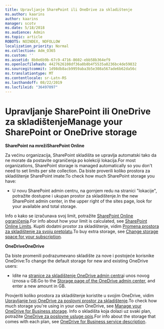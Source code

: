 ```yaml
---
title: Upravljanje SharePoint ili OneDrive za skladištenje
ms.author: kaarins
author: kaarins
manager: scotv
ms.date: 5/18/2018
ms.audience: Admin
ms.topic: article
ROBOTS: NOINDEX, NOFOLLOW
localization_priority: Normal
ms.collection: Adm_O365
ms.custom: ''
ms.assetid: 8b0e6b9b-67c9-4716-8602-ebb58b364ef9
ms.openlocfilehash: 4427626108df36a8b8b4f5535a8236bc4de59832
ms.sourcegitcommit: 1d98db8acb9959aba3b5e308a567ade6b62da56c
ms.translationtype: MT
ms.contentlocale: sr-Latn-RS
ms.lasthandoff: 08/22/2019
ms.locfileid: "36497097"
---
```

# <a name="manage-your-sharepoint-or-onedrive-storage"></a><span data-ttu-id="3978a-102">Upravljanje SharePoint ili OneDrive za skladištenje</span><span class="sxs-lookup"><span data-stu-id="3978a-102">Manage your SharePoint or OneDrive storage</span></span>

 <span data-ttu-id="3978a-103">**SharePoint na mreži**</span><span class="sxs-lookup"><span data-stu-id="3978a-103">**SharePoint Online**</span></span>
  
<span data-ttu-id="3978a-104">Za većinu organizacija, SharePoint skladišta se upravlja automatski tako da ne morate da postavite ograničenja po kolekciji lokacija.</span><span class="sxs-lookup"><span data-stu-id="3978a-104">For most organizations, SharePoint storage is managed automatically so you don't need to set limits per site collection.</span></span> <span data-ttu-id="3978a-105">Da biste proverili koliko prostora za skladištenje SharePoint imate:</span><span class="sxs-lookup"><span data-stu-id="3978a-105">To check how much SharePoint storage you have:</span></span>
  
- <span data-ttu-id="3978a-106">U novu SharePoint admin centru, na gornjem redu na stranici "lokacije", potražite dostupne i ukupan prostor za skladištenje.</span><span class="sxs-lookup"><span data-stu-id="3978a-106">In the new SharePoint admin center, in the upper right of the sites page, look for your available and total storage.</span></span>
    
<span data-ttu-id="3978a-107">Info o kako se izračunava svoj limit, potražite [SharePoint Online ograničenja](https://go.microsoft.com/fwlink/p/?LinkID=856113).</span><span class="sxs-lookup"><span data-stu-id="3978a-107">For info about how your limit is calculated, see [SharePoint Online Limits](https://go.microsoft.com/fwlink/p/?LinkID=856113).</span></span> <span data-ttu-id="3978a-108">Kupiti dodatni prostor za skladištenje, vidim [Promena prostora za skladištenje za svoju pretplatu](https://go.microsoft.com/fwlink/?linkid=866428).</span><span class="sxs-lookup"><span data-stu-id="3978a-108">To buy extra storage, see [Change storage space for your subscription](https://go.microsoft.com/fwlink/?linkid=866428).</span></span>
  
 <span data-ttu-id="3978a-109">**OneDrive**</span><span class="sxs-lookup"><span data-stu-id="3978a-109">**OneDrive**</span></span>
  
<span data-ttu-id="3978a-110">Da biste promenili podrazumevano skladište za nove i postojeće korisnike OneDrive:</span><span class="sxs-lookup"><span data-stu-id="3978a-110">To change the default storage for new and existing OneDrive users:</span></span>
  
- <span data-ttu-id="3978a-111">Idite na [stranice za skladištenje OneDrive admin centra](https://admin.onedrive.com/?v=StorageSettings)i unos novog iznosa u GB.</span><span class="sxs-lookup"><span data-stu-id="3978a-111">Go to the [Storage page of the OneDrive admin center](https://admin.onedrive.com/?v=StorageSettings), and enter a new amount in GB.</span></span>
    
<span data-ttu-id="3978a-112">Provjeriti koliko prostora za skladištenje koristite u svojim OneDrive, vidim [Upravljanje tvoj OneDrive za poslovni prostor za skladištenje](https://go.microsoft.com/fwlink/?linkid=866429).</span><span class="sxs-lookup"><span data-stu-id="3978a-112">To check how much storage you're using in your own OneDrive, see [Manage your OneDrive for Business storage](https://go.microsoft.com/fwlink/?linkid=866429).</span></span> <span data-ttu-id="3978a-113">Info o skladišta koja dolazi uz svaki plan, potražite [OneDrive za poslovne usluge opis](https://go.microsoft.com/fwlink/p/?LinkID=826071).</span><span class="sxs-lookup"><span data-stu-id="3978a-113">For info about the storage that comes with each plan, see [OneDrive for Business service description](https://go.microsoft.com/fwlink/p/?LinkID=826071).</span></span>
  


